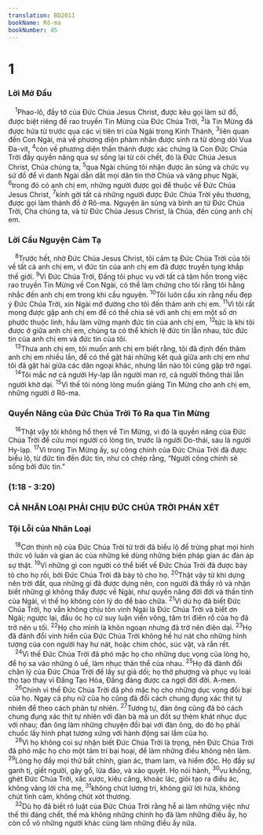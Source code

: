 ```yaml
---
translation: BD2011
bookName: Rô-ma 
bookNumber: 45
---
```


<div class="title"><h1>1</h1><h3>Lời Mở Ðầu</h3></div>
<span class="verse ro_1_1"> <sup>1</sup>Phao-lô, đầy tớ của Ðức Chúa Jesus Christ, được kêu gọi làm sứ đồ, được biệt riêng để rao truyền Tin Mừng của Ðức Chúa Trời, </span>
<span class="verse ro_1_2"><sup>2</sup>là Tin Mừng đã được hứa từ trước qua các vị tiên tri của Ngài trong Kinh Thánh, </span>
<span class="verse ro_1_3"><sup>3</sup>liên quan đến Con Ngài, mà về phương diện phàm nhân được sinh ra từ dòng dõi Vua Ða-vít, </span>
<span class="verse ro_1_4"><sup>4</sup>còn về phương diện thần thánh được xác chứng là Con Ðức Chúa Trời đầy quyền năng qua sự sống lại từ cõi chết, đó là Ðức Chúa Jesus Christ, Chúa chúng ta, </span>
<span class="verse ro_1_5"><sup>5</sup>qua Ngài chúng tôi nhận được ân sủng và chức vụ sứ đồ để vì danh Ngài dẫn dắt mọi dân tin thờ Chúa và vâng phục Ngài, </span>
<span class="verse ro_1_6"><sup>6</sup>trong đó có anh chị em, những người được gọi để thuộc về Ðức Chúa Jesus Christ, </span>
<span class="verse ro_1_7"><sup>7</sup>kính gởi tất cả những người được Ðức Chúa Trời yêu thương, được gọi làm thánh đồ ở Rô-ma. Nguyện ân sủng và bình an từ Ðức Chúa Trời, Cha chúng ta, và từ Ðức Chúa Jesus Christ, là Chúa, đến cùng anh chị em.<br/></span>
<div class="title"><h3>Lời Cầu Nguyện Cảm Tạ</h3></div>
<span class="verse ro_1_8"> <sup>8</sup>Trước hết, nhờ Ðức Chúa Jesus Christ, tôi cảm tạ Ðức Chúa Trời của tôi về tất cả anh chị em, vì đức tin của anh chị em đã được truyền tụng khắp thế giới. </span>
<span class="verse ro_1_9"><sup>9</sup>Vì Ðức Chúa Trời, Ðấng tôi phục vụ với tất cả tâm hồn trong việc rao truyền Tin Mừng về Con Ngài, có thể làm chứng cho tôi rằng tôi hằng nhắc đến anh chị em trong khi cầu nguyện. </span>
<span class="verse ro_1_10"><sup>10</sup>Tôi luôn cầu xin rằng nếu đẹp ý Ðức Chúa Trời, xin Ngài mở đường cho tôi đến thăm anh chị em. </span>
<span class="verse ro_1_11"><sup>11</sup>Vì tôi rất mong được gặp anh chị em để có thể chia sẻ với anh chị em một số ơn phước thuộc linh, hầu làm vững mạnh đức tin của anh chị em, </span>
<span class="verse ro_1_12"><sup>12</sup>tức là khi tôi được ở giữa anh chị em, chúng ta có thể khích lệ đức tin lẫn nhau, tức đức tin của anh chị em và đức tin của tôi.<br/></span>
<span class="verse ro_1_13"> <sup>13</sup>Thưa anh chị em, tôi muốn anh chị em biết rằng, tôi đã định đến thăm anh chị em nhiều lần, để có thể gặt hái những kết quả giữa anh chị em như tôi đã gặt hái giữa các dân ngoại khác, nhưng lần nào tôi cũng gặp trở ngại.<br/></span>
<span class="verse ro_1_14"> <sup>14</sup>Tôi mắc nợ cả người Hy-lạp lẫn người man rợ, cả người thông thái lẫn người khờ dại. </span>
<span class="verse ro_1_15"><sup>15</sup>Vì thế tôi nóng lòng muốn giảng Tin Mừng cho anh chị em, những người ở Rô-ma.<br/></span>
<div class="title"><h3>Quyền Năng của Ðức Chúa Trời Tỏ Ra qua Tin Mừng</h3></div>
<span class="verse ro_1_16"> <sup>16</sup>Thật vậy tôi không hổ thẹn về Tin Mừng, vì đó là quyền năng của Ðức Chúa Trời để cứu mọi người có lòng tin, trước là người Do-thái, sau là người Hy-lạp. </span>
<span class="verse ro_1_17"><sup>17</sup>Vì trong Tin Mừng ấy, sự công chính của Ðức Chúa Trời đã được biểu lộ, từ đức tin đến đức tin, như có chép rằng, “Người công chính sẽ sống bởi đức tin.” <br/></span>
<div class="title"><h3>(1:18 - 3:20)</h3><h3>CẢ NHÂN LOẠI PHẢI CHỊU ÐỨC CHÚA TRỜI PHÁN XÉT</h3><h3>Tội Lỗi của Nhân Loại</h3></div>
<span class="verse ro_1_18"> <sup>18</sup>Cơn thịnh nộ của Ðức Chúa Trời từ trời đã biểu lộ để trừng phạt mọi hình thức vô luân và gian ác của những kẻ dùng những biện pháp gian ác đàn áp sự thật. </span>
<span class="verse ro_1_19"><sup>19</sup>Vì những gì con người có thể biết về Ðức Chúa Trời đã được bày tỏ cho họ rồi, bởi Ðức Chúa Trời đã bày tỏ cho họ. </span>
<span class="verse ro_1_20"><sup>20</sup>Thật vậy từ khi dựng nên trời đất, qua những gì đã được dựng nên, con người đã thấy rõ và nhận biết những gì không thấy được về Ngài, như quyền năng đời đời và thần tính của Ngài, vì thế họ không còn lý do để bào chữa. </span>
<span class="verse ro_1_21"><sup>21</sup>Vì dù họ đã biết Ðức Chúa Trời, họ vẫn không chịu tôn vinh Ngài là Ðức Chúa Trời và biết ơn Ngài; ngược lại, đầu óc họ cứ suy luận viển vông, tâm trí điên rồ của họ đã trở nên u tối. </span>
<span class="verse ro_1_22"><sup>22</sup>Họ cho mình là khôn ngoan nhưng đã trở nên điên dại. </span>
<span class="verse ro_1_23"><sup>23</sup>Họ đã đánh đổi vinh hiển của Ðức Chúa Trời không hề hư nát cho những hình tượng của con người hay hư nát, hoặc chim chóc, súc vật, và rắn rết. <br/></span>
<span class="verse ro_1_24"> <sup>24</sup>Vì thế Ðức Chúa Trời đã phó mặc họ cho những dục vọng của lòng họ, để họ sa vào những ô uế, làm nhục thân thể của nhau. </span>
<span class="verse ro_1_25"><sup>25</sup>Họ đã đánh đổi chân lý của Ðức Chúa Trời để lấy sự giả dối; họ thờ phượng và phục vụ loài thọ tạo thay vì Ðấng Tạo Hóa, Ðấng đáng được ca ngợi đời đời. A-men.<br/></span>
<span class="verse ro_1_26"> <sup>26</sup>Chính vì thế Ðức Chúa Trời đã phó mặc họ cho những dục vọng đồi bại của họ. Ngay cả phụ nữ của họ cũng đã đổi cách chung đụng xác thịt tự nhiên để theo cách phản tự nhiên. </span>
<span class="verse ro_1_27"><sup>27</sup>Tương tự, đàn ông cũng đã bỏ cách chung đụng xác thịt tự nhiên với đàn bà mà un đốt sự thèm khát nhục dục với nhau; đàn ông làm những chuyện đồi bại với đàn ông, do đó họ phải chuốc lấy hình phạt tương xứng với hành động sai lầm của họ.<br/></span>
<span class="verse ro_1_28"> <sup>28</sup>Vì họ không coi sự nhận biết Ðức Chúa Trời là trọng, nên Ðức Chúa Trời đã phó mặc họ cho một tâm trí bại hoại, để làm những điều không nên làm. </span>
<span class="verse ro_1_29"><sup>29</sup>Lòng họ đầy mọi thứ bất chính, gian ác, tham lam, và hiểm độc. Họ đầy sự ganh tị, giết người, gây gổ, lừa đảo, và xảo quyệt. Họ nói hành, </span>
<span class="verse ro_1_30"><sup>30</sup>vu khống, ghét Ðức Chúa Trời, xấc xược, kiêu căng, khoác lác, giỏi tạo ra điều ác, không vâng lời cha mẹ, </span>
<span class="verse ro_1_31"><sup>31</sup>không chút lương tri, không giữ lời hứa, không chút tình cảm, không chút xót thương.<br/></span>
<span class="verse ro_1_32"> <sup>32</sup>Dù họ đã biết rõ luật của Ðức Chúa Trời rằng hễ ai làm những việc như thế thì đáng chết, thế mà không những chính họ đã làm những điều ấy, họ còn cổ võ những người khác cùng làm những điều ấy nữa.<br/></span>

